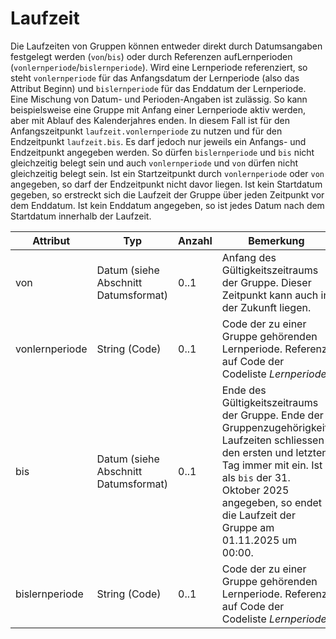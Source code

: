 # Laufzeit

Die Laufzeiten von Gruppen können entweder direkt durch Datumsangaben festgelegt werden (`von`/`bis`) oder
durch Referenzen aufLernperioden (`vonlernperiode`/`bislernperiode`). Wird eine Lernperiode referenziert, so
steht `vonlernperiode` für das Anfangsdatum der Lernperiode (also das Attribut Beginn) und `bislernperiode`
für das Enddatum der Lernperiode. Eine Mischung von Datum- und Perioden-Angaben ist zulässig. So kann
beispielsweise eine Gruppe mit Anfang einer Lernperiode aktiv werden, aber mit Ablauf des Kalenderjahres
enden. In diesem Fall ist für den Anfangszeitpunkt `laufzeit.vonlernperiode` zu nutzen und für den
Endzeitpunkt `laufzeit.bis`. Es darf jedoch nur jeweils ein Anfangs- und Endzeitpunkt angegeben werden.
So dürfen `bislernperiode` und `bis` nicht gleichzeitig belegt sein und auch `vonlernperiode` und `von`
dürfen nicht gleichzeitig belegt sein. Ist ein Startzeitpunkt durch `vonlernperiode` oder `von` angegeben,
so darf der Endzeitpunkt nicht davor liegen. Ist kein Startdatum gegeben, so erstreckt sich die Laufzeit
der Gruppe über jeden Zeitpunkt vor dem Enddatum. Ist kein Enddatum angegeben, so ist jedes Datum nach
dem Startdatum innerhalb der Laufzeit.

Attribut | Typ | Anzahl | Bemerkung
--- | --- | --- | ---
von | Datum (siehe Abschnitt Datumsformat) | 0..1 | Anfang des Gültigkeitszeitraums der Gruppe. Dieser Zeitpunkt kann auch in der Zukunft liegen.
vonlernperiode | String (Code) | 0..1 | Code der zu einer Gruppe gehörenden Lernperiode. Referenz auf Code der Codeliste *Lernperiode*.
bis | Datum (siehe Abschnitt Datumsformat) | 0..1 | Ende des Gültigkeitszeitraums der Gruppe. Ende der Gruppenzugehörigkeit. Laufzeiten schliessen den ersten und letzten Tag immer mit ein. Ist als `bis` der 31. Oktober 2025 angegeben, so endet die Laufzeit der Gruppe am 01.11.2025 um 00:00.
bislernperiode | String (Code) | 0..1 |  Code der zu einer Gruppe gehörenden Lernperiode. Referenz auf Code der Codeliste *Lernperiode*.
